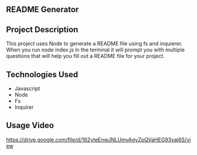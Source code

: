 ## README Generator

## Project Description
This project uses Node to generate a README file using fs and inquierer. When you run node index.js in the terminal it will prompt you with multiple questions that will help you fill out a README file for your project. 

## Technologies Used
* Javascript
* Node
* Fs
* Inquirer

## Usage Video 
https://drive.google.com/file/d/162yteEnwJNLUmvAgyZpQVaHEG93yaj6S/view